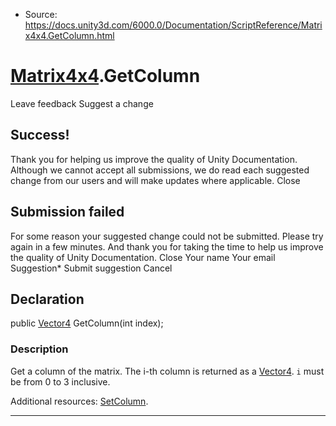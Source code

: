 * Source: https://docs.unity3d.com/6000.0/Documentation/ScriptReference/Matrix4x4.GetColumn.html

#  [Matrix4x4](https://docs.unity3d.com/6000.0/Documentation/ScriptReference/Matrix4x4.html).GetColumn
Leave feedback
Suggest a change
## Success!
Thank you for helping us improve the quality of Unity Documentation. Although we cannot accept all submissions, we do read each suggested change from our users and will make updates where applicable.
Close
## Submission failed
For some reason your suggested change could not be submitted. Please <a>try again</a> in a few minutes. And thank you for taking the time to help us improve the quality of Unity Documentation.
Close
Your name Your email Suggestion* Submit suggestion
Cancel
## Declaration
public [Vector4](https://docs.unity3d.com/6000.0/Documentation/ScriptReference/Vector4.html) GetColumn(int index); 
### Description
Get a column of the matrix.
The i-th column is returned as a [Vector4](https://docs.unity3d.com/6000.0/Documentation/ScriptReference/Vector4.html). `i` must be from 0 to 3 inclusive.  
  
Additional resources: [SetColumn](https://docs.unity3d.com/6000.0/Documentation/ScriptReference/Matrix4x4.SetColumn.html).
* * *
